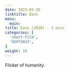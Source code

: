 ```yaml
---
date: 2023-03-26
linktitle: Eons
menu:
  main:
title: Eons (2020) - 3 mins
categories: [
  'short-film',
  'GSFF2023',
]
weight: 10
---
```


Flicker of humanity.

